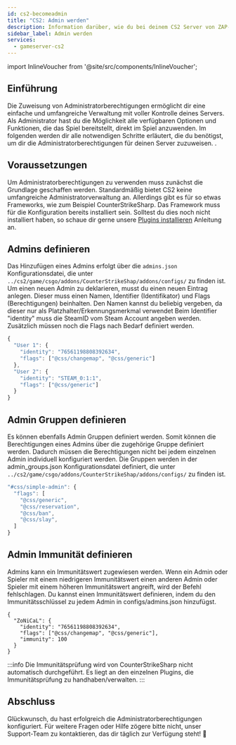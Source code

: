 ```yaml
---
id: cs2-becomeadmin
title: "CS2: Admin werden"
description: Information darüber, wie du bei deinem CS2 Server von ZAP-Hosting Admin wirst - ZAP-Hosting.com documentation
sidebar_label: Admin werden
services:
  - gameserver-cs2
---
```


import InlineVoucher from '@site/src/components/InlineVoucher';

## Einführung
Die Zuweisung von Administratorberechtigungen ermöglicht dir eine einfache und umfangreiche Verwaltung mit voller Kontrolle deines Servers. Als Administrator hast du die Möglichkeit alle verfügbaren Optionen und Funktionen, die das Spiel bereitstellt, direkt im Spiel anzuwenden. Im folgenden werden dir alle notwendigen Schritte erläutert, die du benötigst, um dir die Administratorberechtigungen für deinen Server zuzuweisen. 
<InlineVoucher />. 


## Voraussetzungen
Um Administratorberechtigungen zu verwenden muss zunächst die Grundlage geschaffen werden. Standardmäßig bietet CS2 keine umfangreiche Administratorverwaltung an. Allerdings gibt es für so etwas Frameworks, wie zum Beispiel CounterStrikeSharp. Das Framework muss für die Konfiguration bereits installiert sein. Solltest du dies noch nicht installiert haben, so schaue dir gerne unsere [Plugins installieren](cs2-plugins.md) Anleitung an. 

## Admins definieren

Das  Hinzufügen eines Admins erfolgt über die `admins.json` Konfigurationsdatei, die unter `../cs2/game/csgo/addons/CounterStrikeShap/addons/configs/` zu finden ist. Um einen neuen Admin zu deklarieren, musst du einen neuen Eintrag anlegen. Dieser muss einen Namen, Identifier (Identifikator) und Flags (Berechtigungen) beinhalten. Den Namen kannst du beliebig vergeben, da dieser nur als Platzhalter/Erkennungsmerkmal verwendet Beim Identifier "identity" muss die SteamID vom Steam Account angeben werden. Zusätzlich müssen noch die Flags nach Bedarf definiert werden.

```js title="admins.json (Beispiel)"
{
  "User 1": {
    "identity": "76561198808392634",
    "flags": ["@css/changemap", "@css/generic"]
  },
  "User 2": {
    "identity": "STEAM_0:1:1",
    "flags": ["@css/generic"]
  }
}
```
## Admin Gruppen definieren
Es können ebenfalls Admin Gruppen definiert werden. Somit können die Berechtigungen eines Admins über die zugehörige Gruppe definiert werden. Dadurch müssen die Berechtigungen nicht bei jedem einzelnen Admin individuell konfiguriert werden. Die Gruppen werden in der admin_groups.json Konfigurationsdatei definiert, die unter `../cs2/game/csgo/addons/CounterStrikeShap/addons/configs/` zu finden ist.
```js title="admin_groups.json"
"#css/simple-admin": {
  "flags": [
    "@css/generic",
    "@css/reservation",
    "@css/ban",
    "@css/slay",
  ]
}
```

## Admin Immunität definieren

Admins kann ein Immunitätswert zugewiesen werden. Wenn ein Admin oder Spieler mit einem niedrigeren Immunitätswert einen anderen Admin oder Spieler mit einem höheren Immunitätswert angreift, wird der Befehl fehlschlagen. Du kannst einen Immunitätswert definieren, indem du den Immunitätsschlüssel zu jedem Admin in configs/admins.json hinzufügst.

```
{
  "ZoNiCaL": {
    "identity": "76561198808392634",
    "flags": ["@css/changemap", "@css/generic"],
    "immunity": 100
  }
}
```
:::info
Die Immunitätsprüfung wird von CounterStrikeSharp nicht automatisch durchgeführt. Es liegt an den einzelnen Plugins, die Immunitätsprüfung zu handhaben/verwalten. 
:::

## Abschluss

Glückwunsch, du hast erfolgreich die Administratorberechtigungen konfiguriert. Für weitere Fragen oder Hilfe zögere bitte nicht, unser Support-Team zu kontaktieren, das dir täglich zur Verfügung steht! 🙂

<InlineVoucher />
